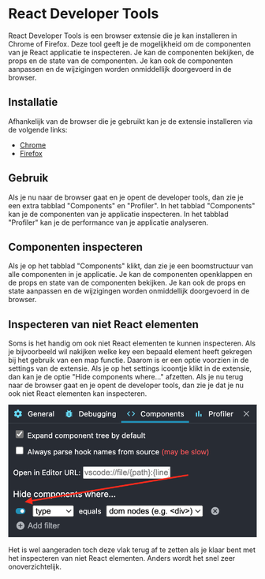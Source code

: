 # React Developer Tools

React Developer Tools is een browser extensie die je kan installeren in Chrome of Firefox. Deze tool geeft je de mogelijkheid om de componenten van je React applicatie te inspecteren. Je kan de componenten bekijken, de props en de state van de componenten. Je kan ook de componenten aanpassen en de wijzigingen worden onmiddellijk doorgevoerd in de browser.

## Installatie

Afhankelijk van de browser die je gebruikt kan je de extensie installeren via de volgende links:

- [Chrome](https://chrome.google.com/webstore/detail/react-developer-tools/fmkadmapgofadopljbjfkapdkoienihi)
- [Firefox](https://addons.mozilla.org/en-US/firefox/addon/react-devtools/)

## Gebruik

Als je nu naar de browser gaat en je opent de developer tools, dan zie je een extra tabblad "Components" en "Profiler". In het tabblad "Components" kan je de componenten van je applicatie inspecteren. In het tabblad "Profiler" kan je de performance van je applicatie analyseren.

## Componenten inspecteren

Als je op het tabblad "Components" klikt, dan zie je een boomstructuur van alle componenten in je applicatie. Je kan de componenten openklappen en de props en state van de componenten bekijken. Je kan ook de props en state aanpassen en de wijzigingen worden onmiddellijk doorgevoerd in de browser.

## Inspecteren van niet React elementen

Soms is het handig om ook niet React elementen te kunnen inspecteren. Als je bijvoorbeeld wil nakijken welke key een bepaald element heeft gekregen bij het gebruik van een map functie. Daarom is er een optie voorzien in de settings van de extensie. Als je op het settings icoontje klikt in de extensie, dan kan je de optie "Hide components where..." afzetten. Als je nu terug naar de browser gaat en je opent de developer tools, dan zie je dat je nu ook niet React elementen kan inspecteren.

![Alt text](showall.png)

Het is wel aangeraden toch deze vlak terug af te zetten als je klaar bent met het inspecteren van niet React elementen. Anders wordt het snel zeer onoverzichtelijk.